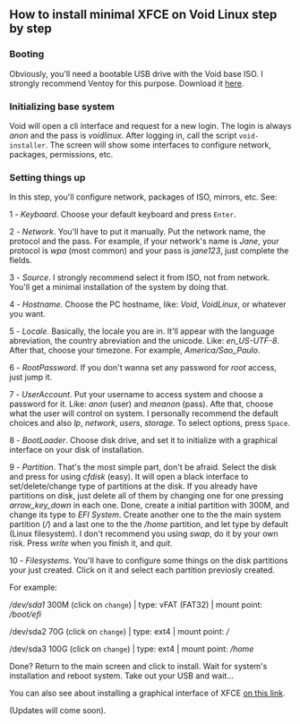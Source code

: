 ## How to install minimal XFCE on Void Linux step by step

### Booting
Obviously, you'll need a bootable USB drive with the Void base ISO. I strongly recommend Ventoy for this purpose. Download it [here](https://github.com/ventoy/Ventoy). 

### Initializing base system
Void will open a cli interface and request for a new login. The login is always _anon_ and the pass is _voidlinux_. After logging in, call the script `void-installer`. The screen will show some interfaces to configure network, packages, permissions, etc.

### Setting things up
In this step, you'll configure network, packages of ISO, mirrors, etc. See:

1 - _Keyboard_. Choose your default keyboard and press `Enter`. 

2 - _Network_. You'll have to put it manually. Put the network name, the protocol and the pass. For example, if your network's name is _Jane_, your protocol is _wpa_ (most common) and your pass is _jane123_, just complete the fields. 

3 - _Source_. I strongly recommend select it from ISO, not from network. You'll get a minimal installation of the system by doing that.

4 - _Hostname_. Choose the PC hostname, like: _Void_, _VoidLinux_, or whatever you want. 

5 - _Locale_. Basically, the locale you are in. It'll appear with the language abreviation, the country abreviation and the unicode. Like: _en_US-UTF-8_. After that, choose your timezone. For example, _America/Sao_Paulo_. 

6 - _RootPassword_. If you don't wanna set any password for _root_ access, just jump it. 

7 - _UserAccount_. Put your username to access system and choose a password for it. Like: _anon_ (user) and _meanon_ (pass). Afte that, choose what the user will control on system. I personally recommend the default choices and also _lp_, _network_, _users_, _storage_. To select options, press `Space`.  

8 - _BootLoader_. Choose disk drive, and set it to initialize with a graphical interface on your disk of installation. 

9 - _Partition_. That's the most simple part, don't be afraid. Select the disk and press for using _cfdisk_ (easy). It will open a black interface to set/delete/change type of partitions at the disk. If you already have partitions on disk, just delete all of them by changing one for one pressing _arrow_key_down_ in each one. Done, create a initial partition with 300M, and change its type to _EFI System_. Create another one to the the main system partition (_/_) and a last one to the the _/home_ partition, and let type by default (Linux filesystem). I don't recommend you using _swap_, do it by your own risk. Press _write_ when you finish it, and _quit_. 

10 - _Filesystems_. You'll have to configure some things on the disk partitions your just created. Click on it and select each partition previosly created. 

For example: 

_/dev/sda1_ 300M (click on `change`) |
type: vFAT (FAT32) |
mount point: _/boot/efi_

/dev/sda2 70G (click on `change`) |
type: ext4 |
mount point: _/_

/dev/sda3 100G (click on `change`) |
type: ext4 |
mount point: _/home_

Done? Return to the main screen and click to install. Wait for system's installation and reboot system. Take out your USB and wait...

You can also see about installing a graphical interface of XFCE [on this link](https://github.com/503brain/void-linux-xfce-script).

(Updates will come soon).
